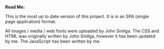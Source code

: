 
**Read Me:**

This is the most up to date version of this project. It is in an SPA (single page application) format.

All images / media / web fonts were uploaded by John Smilga.
The CSS and HTML was originally written by John Smilga, however it has been updated by me.
The JavaScript has been written by me.
